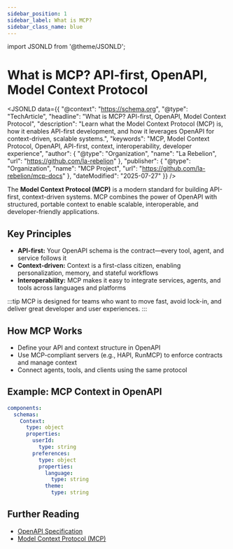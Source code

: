 ```yaml
---
sidebar_position: 1
sidebar_label: What is MCP?
sidebar_class_name: blue
---
```

import JSONLD from '@theme/JSONLD';

# What is MCP? API-first, OpenAPI, Model Context Protocol

<JSONLD data={{
  "@context": "https://schema.org",
  "@type": "TechArticle",
  "headline": "What is MCP? API-first, OpenAPI, Model Context Protocol",
  "description": "Learn what the Model Context Protocol (MCP) is, how it enables API-first development, and how it leverages OpenAPI for context-driven, scalable systems.",
  "keywords": "MCP, Model Context Protocol, OpenAPI, API-first, context, interoperability, developer experience",
  "author": {
    "@type": "Organization",
    "name": "La Rebelion",
    "url": "https://github.com/la-rebelion"
  },
  "publisher": {
    "@type": "Organization",
    "name": "MCP Project",
    "url": "https://github.com/la-rebelion/mcp-docs"
  },
  "dateModified": "2025-07-27"
}} />

The **Model Context Protocol (MCP)** is a modern standard for building API-first, context-driven systems. MCP combines the power of OpenAPI with structured, portable context to enable scalable, interoperable, and developer-friendly applications.

## Key Principles
- **API-first:** Your OpenAPI schema is the contract—every tool, agent, and service follows it
- **Context-driven:** Context is a first-class citizen, enabling personalization, memory, and stateful workflows
- **Interoperability:** MCP makes it easy to integrate services, agents, and tools across languages and platforms

:::tip
MCP is designed for teams who want to move fast, avoid lock-in, and deliver great developer and user experiences.
:::

## How MCP Works
- Define your API and context structure in OpenAPI
- Use MCP-compliant servers (e.g., HAPI, RunMCP) to enforce contracts and manage context
- Connect agents, tools, and clients using the same protocol

## Example: MCP Context in OpenAPI
```yaml
components:
  schemas:
    Context:
      type: object
      properties:
        userId:
          type: string
        preferences:
          type: object
          properties:
            language:
              type: string
            theme:
              type: string
```

## Further Reading
- [OpenAPI Specification](https://swagger.io/specification/)
- [Model Context Protocol (MCP)](https://github.com/la-rebelion)
